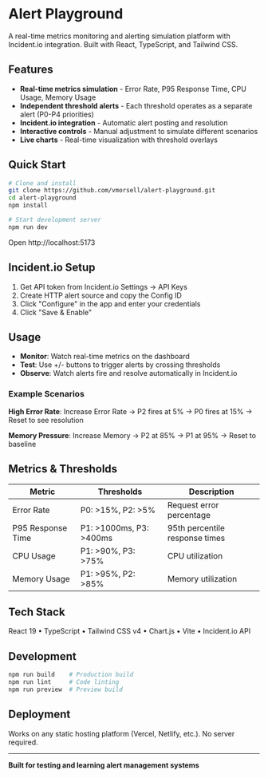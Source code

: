 # Alert Playground

A real-time metrics monitoring and alerting simulation platform with Incident.io integration. Built with React, TypeScript, and Tailwind CSS.

## Features

- **Real-time metrics simulation** - Error Rate, P95 Response Time, CPU Usage, Memory Usage
- **Independent threshold alerts** - Each threshold operates as a separate alert (P0-P4 priorities)
- **Incident.io integration** - Automatic alert posting and resolution
- **Interactive controls** - Manual adjustment to simulate different scenarios
- **Live charts** - Real-time visualization with threshold overlays

## Quick Start

```bash
# Clone and install
git clone https://github.com/vmorsell/alert-playground.git
cd alert-playground
npm install

# Start development server
npm run dev
```

Open http://localhost:5173

## Incident.io Setup

1. Get API token from Incident.io Settings → API Keys
2. Create HTTP alert source and copy the Config ID
3. Click "Configure" in the app and enter your credentials
4. Click "Save & Enable"

## Usage

- **Monitor**: Watch real-time metrics on the dashboard
- **Test**: Use +/- buttons to trigger alerts by crossing thresholds
- **Observe**: Watch alerts fire and resolve automatically in Incident.io

### Example Scenarios

**High Error Rate**: Increase Error Rate → P2 fires at 5% → P0 fires at 15% → Reset to see resolution

**Memory Pressure**: Increase Memory → P2 at 85% → P1 at 95% → Reset to baseline

## Metrics & Thresholds

| Metric            | Thresholds              | Description                    |
| ----------------- | ----------------------- | ------------------------------ |
| Error Rate        | P0: >15%, P2: >5%       | Request error percentage       |
| P95 Response Time | P1: >1000ms, P3: >400ms | 95th percentile response times |
| CPU Usage         | P1: >90%, P3: >75%      | CPU utilization                |
| Memory Usage      | P1: >95%, P2: >85%      | Memory utilization             |

## Tech Stack

React 19 • TypeScript • Tailwind CSS v4 • Chart.js • Vite • Incident.io API

## Development

```bash
npm run build    # Production build
npm run lint     # Code linting
npm run preview  # Preview build
```

## Deployment

Works on any static hosting platform (Vercel, Netlify, etc.). No server required.

---

**Built for testing and learning alert management systems**
